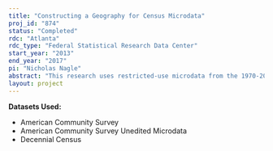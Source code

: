 ```yaml
---
title: "Constructing a Geography for Census Microdata"
proj_id: "874"
status: "Completed"
rdc: "Atlanta"
rdc_type: "Federal Statistical Research Data Center"
start_year: "2013"
end_year: "2017"
pi: "Nicholas Nagle"
abstract: "This research uses restricted-use microdata from the 1970-2000 Decennial Censuses and 2005-2009 American Community Survey (ACS) to validate methods for estimating small area totals from public Census data and to evaluate the nature of disclosure protection present in the existing public data. The methodology developed and to be implemented by the research team generates sampling weights for allocating household records in the Public Use Microdata Samples (PUMS) to a given census tract. This methodology will allow users to combine public data in order to create population estimates with increased spatial resolution at the expense of increased statistical uncertainty. Such a tradeoff is desirable in many situations, and allowing researchers to choose between precision and uncertainty will increase the utility of publicly available Census data. In the process of the analysis, the researchers will also create a synthetic dataset from exclusively public sources, allowing them to assess the degree of disclosure protection present in existing public use samples."
layout: project
---
```


**Datasets Used:**

  - American Community Survey 
  - American Community Survey Unedited Microdata 
  - Decennial Census 

